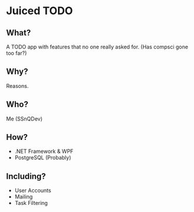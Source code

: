 # Juiced TODO
## What?
A TODO app with features that no one really asked for. (Has compsci gone too far?)
## Why?
Reasons.
## Who?
Me (SSnQDev)
## How?
- .NET Framework & WPF
- PostgreSQL (Probably)
## Including?
- User Accounts
- Mailing
- Task Filtering
